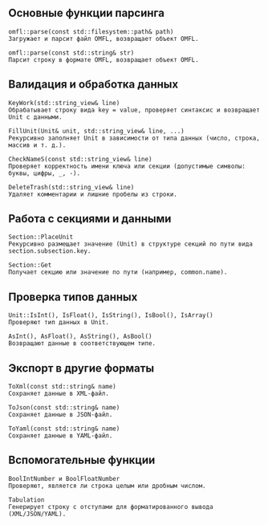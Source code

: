 ## Основные функции парсинга

    omfl::parse(const std::filesystem::path& path)
    Загружает и парсит файл OMFL, возвращает объект OMFL.

    omfl::parse(const std::string& str)
    Парсит строку в формате OMFL, возвращает объект OMFL.

## Валидация и обработка данных

    KeyWork(std::string_view& line)
    Обрабатывает строку вида key = value, проверяет синтаксис и возвращает Unit с данными.

    FillUnit(Unit& unit, std::string_view& line, ...)
    Рекурсивно заполняет Unit в зависимости от типа данных (число, строка, массив и т. д.).

    CheckNameS(const std::string_view& line)
    Проверяет корректность имени ключа или секции (допустимые символы: буквы, цифры, _, -).

    DeleteTrash(std::string_view& line)
    Удаляет комментарии и лишние пробелы из строки.

## Работа с секциями и данными

    Section::PlaceUnit
    Рекурсивно размещает значение (Unit) в структуре секций по пути вида section.subsection.key.

    Section::Get
    Получает секцию или значение по пути (например, common.name).

## Проверка типов данных

    Unit::IsInt(), IsFloat(), IsString(), IsBool(), IsArray()
    Проверяют тип данных в Unit.

    AsInt(), AsFloat(), AsString(), AsBool()
    Возвращают данные в соответствующем типе.

## Экспорт в другие форматы

    ToXml(const std::string& name)
    Сохраняет данные в XML-файл.

    ToJson(const std::string& name)
    Сохраняет данные в JSON-файл.

    ToYaml(const std::string& name)
    Сохраняет данные в YAML-файл.

## Вспомогательные функции

    BoolIntNumber и BoolFloatNumber
    Проверяют, является ли строка целым или дробным числом.

    Tabulation
    Генерирует строку с отступами для форматированного вывода (XML/JSON/YAML).
